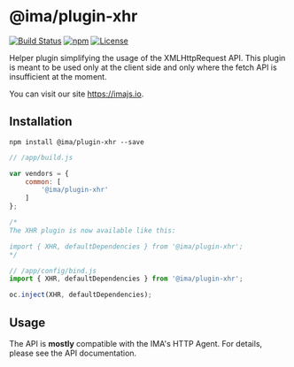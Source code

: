 # @ima/plugin-xhr

[![Build Status](https://travis-ci.org/seznam/IMA.js-plugin-xhr.svg?branch=master)](https://travis-ci.org/seznam/IMA.js-plugin-xhr)
[![npm](http://img.shields.io/npm/v/ima-plugin-xhr.svg)](https://www.npmjs.com/package/ima-plugin-xhr)
[![License](https://img.shields.io/npm/l/ima-plugin-xhr.svg)](LICENSE)

Helper plugin simplifying the usage of the XMLHttpRequest API. This plugin is
meant to be used only at the client side and only where the fetch API is
insufficient at the moment.

You can visit our site <https://imajs.io>.

## Installation

```
npm install @ima/plugin-xhr --save
```

```javascript
// /app/build.js

var vendors = {
	common: [
		'@ima/plugin-xhr'
	]
};

/*
The XHR plugin is now available like this:

import { XHR, defaultDependencies } from '@ima/plugin-xhr';
*/
```

```javascript
// /app/config/bind.js
import { XHR, defaultDependencies } from '@ima/plugin-xhr';

oc.inject(XHR, defaultDependencies);
```

## Usage

The API is **mostly** compatible with the IMA's HTTP Agent. For details, please
see the API documentation.
